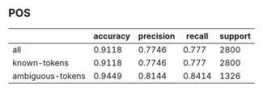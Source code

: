 
## POS

|                  | accuracy | precision | recall | support |
|------------------|----------|-----------|--------|---------|
| all              | 0.9118   | 0.7746    | 0.777  | 2800    |
| known-tokens     | 0.9118   | 0.7746    | 0.777  | 2800    |
| ambiguous-tokens | 0.9449   | 0.8144    | 0.8414 | 1326    |

